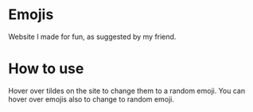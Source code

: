 # Emojis
Website I made for fun, as suggested by my friend.

# How to use
Hover over tildes on the site to change them to a random emoji. You can hover over emojis also to change to random emoji.
